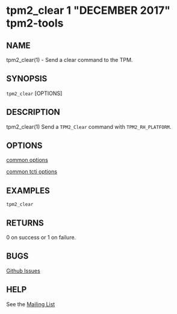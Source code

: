 tpm2_clear 1 "DECEMBER 2017" tpm2-tools
==================================================

NAME
----

tpm2_clear(1) - Send a clear command to the TPM.

SYNOPSIS
--------

`tpm2_clear` [OPTIONS]

DESCRIPTION
-----------

tpm2_clear(1) Send a `TPM2_Clear` command with `TPM2_RH_PLATFORM`.

OPTIONS
-------

[common options](common/options.md)

[common tcti options](common/tcti.md)

EXAMPLES
--------

```
tpm2_clear
```

RETURNS
-------
0 on success or 1 on failure.

BUGS
----
[Github Issues](https://github.com/01org/tpm2-tools/issues)

HELP
----
See the [Mailing List](https://lists.01.org/mailman/listinfo/tpm2)
